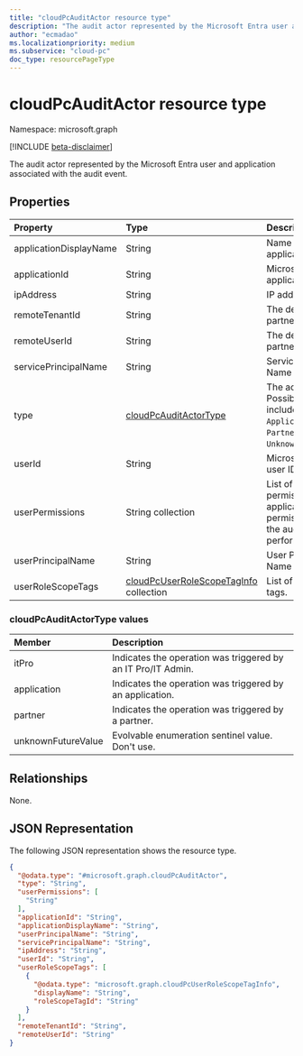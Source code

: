 ```yaml
---
title: "cloudPcAuditActor resource type"
description: "The audit actor represented by the Microsoft Entra user and application associated with the audit event."
author: "ecmadao"
ms.localizationpriority: medium
ms.subservice: "cloud-pc"
doc_type: resourcePageType
---
```


# cloudPcAuditActor resource type

Namespace: microsoft.graph

[!INCLUDE [beta-disclaimer](../../includes/beta-disclaimer.md)]

The audit actor represented by the Microsoft Entra user and application associated with the audit event.

## Properties

|Property|Type|Description|
|:---|:---|:---|
|applicationDisplayName|String|Name of the application.|
|applicationId|String|Microsoft Entra application ID.|
|ipAddress|String|IP address.|
|remoteTenantId|String|The delegated partner tenant ID.|
|remoteUserId|String|The delegated partner user ID.|
|servicePrincipalName|String|Service Principal Name (SPN).|
|type|[cloudPcAuditActorType](#cloudpcauditactortype-values)|The actor type. Possible values include `ItPro`, `Application`, `Partner` and `UnknownFutureValue`.|
|userId|String|Microsoft Entra user ID.|
|userPermissions|String collection|List of user permissions and application permissions when the audit event was performed.|
|userPrincipalName|String|User Principal Name (UPN).|
|userRoleScopeTags|[cloudPcUserRoleScopeTagInfo](../resources/cloudpcuserrolescopetaginfo.md) collection|List of role scope tags.|

### cloudPcAuditActorType values

|Member|Description|
|:---|:---|
|itPro|Indicates the operation was triggered by an IT Pro/IT Admin.|
|application|Indicates the operation was triggered by an application.|
|partner|Indicates the operation was triggered by a partner.|
|unknownFutureValue|Evolvable enumeration sentinel value. Don't use.|

## Relationships

None.

## JSON Representation

The following JSON representation shows the resource type.
<!-- {
  "blockType": "resource",
  "@odata.type": "microsoft.graph.cloudPcAuditActor"
}
-->

``` json
{
  "@odata.type": "#microsoft.graph.cloudPcAuditActor",
  "type": "String",
  "userPermissions": [
    "String"
  ],
  "applicationId": "String",
  "applicationDisplayName": "String",
  "userPrincipalName": "String",
  "servicePrincipalName": "String",
  "ipAddress": "String",
  "userId": "String",
  "userRoleScopeTags": [
    {
      "@odata.type": "microsoft.graph.cloudPcUserRoleScopeTagInfo",
      "displayName": "String",
      "roleScopeTagId": "String"
    }
  ],
  "remoteTenantId": "String",
  "remoteUserId": "String"
}
```
